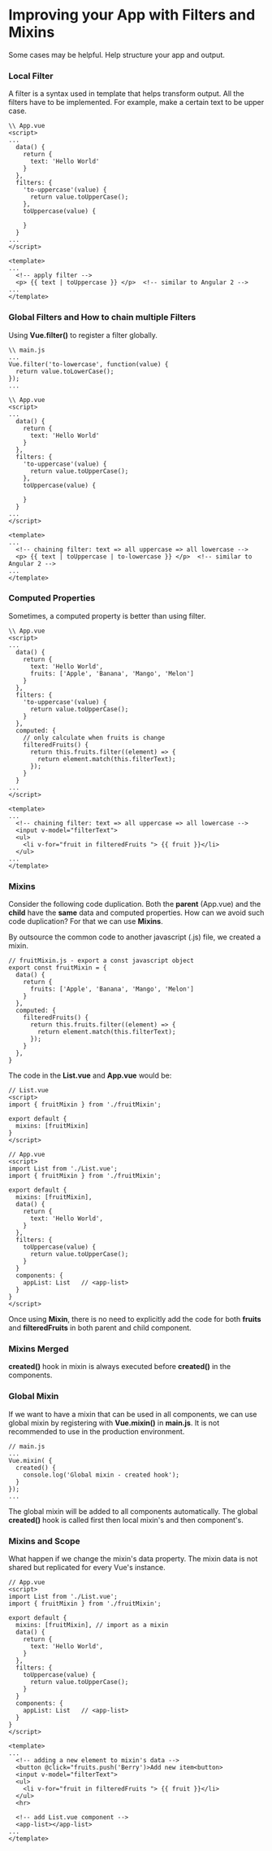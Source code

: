 # Improving your App with Filters and Mixins
Some cases may be helpful. Help structure your app and output.

### Local Filter
A filter is a syntax used in template that helps transform output. All the filters have to be implemented. For example, make a certain text to be upper case.

```
\\ App.vue
<script>
...
  data() {
    return {
      text: 'Hello World'
    }
  },
  filters: {
    'to-uppercase'(value) {
      return value.toUpperCase();
    },
    toUppercase(value) {

    }
  }
...
</script>

<template>
...
  <!-- apply filter -->
  <p> {{ text | toUppercase }} </p>  <!-- similar to Angular 2 -->
...
</template>
```

### Global Filters and How to chain multiple Filters
Using **Vue.filter()** to register a filter globally.

```
\\ main.js
...
Vue.filter('to-lowercase', function(value) {
  return value.toLowerCase();
});
...
```

```
\\ App.vue
<script>
...
  data() {
    return {
      text: 'Hello World'
    }
  },
  filters: {
    'to-uppercase'(value) {
      return value.toUpperCase();
    },
    toUppercase(value) {

    }
  }
...
</script>

<template>
...
  <!-- chaining filter: text => all uppercase => all lowercase -->
  <p> {{ text | toUppercase | to-lowercase }} </p>  <!-- similar to Angular 2 -->
...
</template>
```

### Computed Properties
Sometimes, a computed property is better than using filter.

```
\\ App.vue
<script>
...
  data() {
    return {
      text: 'Hello World',
      fruits: ['Apple', 'Banana', 'Mango', 'Melon']
    }
  },
  filters: {
    'to-uppercase'(value) {
      return value.toUpperCase();
    }
  },
  computed: {
    // only calculate when fruits is change
    filteredFruits() {
      return this.fruits.filter((element) => {
        return element.match(this.filterText);
      });
    }
  }
...
</script>

<template>
...
  <!-- chaining filter: text => all uppercase => all lowercase -->
  <input v-model="filterText">
  <ul>
    <li v-for="fruit in filteredFruits "> {{ fruit }}</li>
  </ul>
...
</template>
```

### Mixins
Consider the following code duplication. Both the **parent** (App.vue) and the **child** have the **same** data and computed properties. How can we avoid such code duplication? For that we can use **Mixins**.

By outsource the common code to another javascript (.js) file, we created a mixin.

```
// fruitMixin.js - export a const javascript object
export const fruitMixin = {
  data() {
    return {
      fruits: ['Apple', 'Banana', 'Mango', 'Melon']
    }
  },
  computed: {
    filteredFruits() {
      return this.fruits.filter((element) => {
        return element.match(this.filterText);
      });
    }
  },
}
```
The code in the **List.vue** and **App.vue** would be: 

```
// List.vue
<script>
import { fruitMixin } from './fruitMixin';

export default {
  mixins: [fruitMixin]
}
</script>
```
```
// App.vue
<script>
import List from './List.vue';
import { fruitMixin } from './fruitMixin';

export default {
  mixins: [fruitMixin],
  data() {
    return {
      text: 'Hello World',
    }
  },
  filters: {
    toUppercase(value) {
      return value.toUpperCase();
    }
  }
  components: {
    appList: List   // <app-list>
  }
}
</script>
```
Once using **Mixin**, there is no need to explicitly add the code for both **fruits** and **filteredFruits** in both parent and child component. 

### Mixins Merged
**created()** hook in mixin is always executed before **created()** in the components.

### Global Mixin
If we want to have a mixin that can be used in all components, we can use global mixin by registering with **Vue.mixin()** in **main.js**. It is not recommended to use in the production environment.

```
// main.js
...
Vue.mixin( {
  created() {
    console.log('Global mixin - created hook');
  }
});
...
```
The global mixin will be added to all components automatically. The global **created()** hook is called first then local mixin's and then component's.

### Mixins and Scope
What happen if we change the mixin's data property. The mixin data is not shared but replicated for every Vue's instance.

```
// App.vue
<script>
import List from './List.vue';
import { fruitMixin } from './fruitMixin';

export default {
  mixins: [fruitMixin], // import as a mixin
  data() {
    return {
      text: 'Hello World',
    }
  },
  filters: {
    toUppercase(value) {
      return value.toUpperCase();
    }
  }
  components: {
    appList: List   // <app-list>
  }
}
</script>

<template>
...
  <!-- adding a new element to mixin's data -->
  <button @click="fruits.push('Berry')>Add new item<button>
  <input v-model="filterText">
  <ul>
    <li v-for="fruit in filteredFruits "> {{ fruit }}</li>
  </ul>
  <hr>

  <!-- add List.vue component -->
  <app-list></app-list>
...
</template>
```
